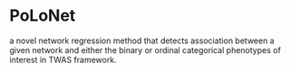 # PoLoNet
a novel network regression method that detects association between a given network and either the binary or ordinal categorical phenotypes of interest in TWAS framework.
